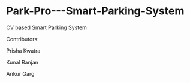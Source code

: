 # Park-Pro---Smart-Parking-System
CV based Smart Parking System

Contributors:

Prisha Kwatra

Kunal Ranjan

Ankur Garg

